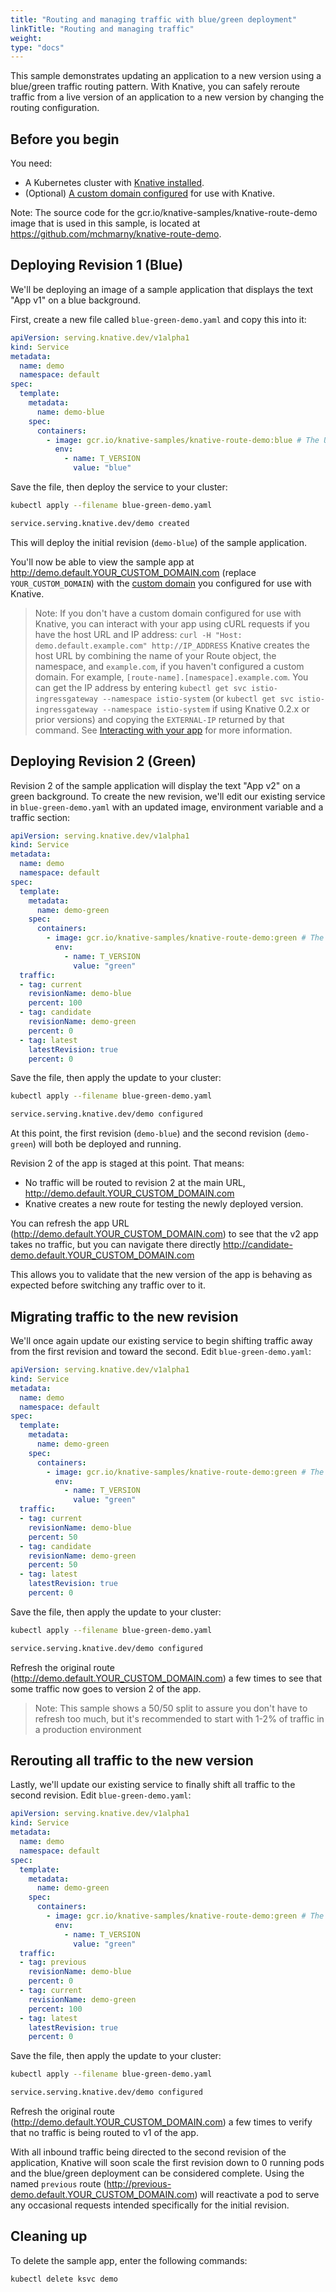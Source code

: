 ```yaml
---
title: "Routing and managing traffic with blue/green deployment"
linkTitle: "Routing and managing traffic"
weight:
type: "docs"
---
```


This sample demonstrates updating an application to a new version using a
blue/green traffic routing pattern. With Knative, you can safely reroute traffic
from a live version of an application to a new version by changing the routing
configuration.

## Before you begin

You need:

- A Kubernetes cluster with [Knative installed](../../install/README.md).
- (Optional) [A custom domain configured](../using-a-custom-domain.md) for use
  with Knative.

Note: The source code for the gcr.io/knative-samples/knative-route-demo image
that is used in this sample, is located at
https://github.com/mchmarny/knative-route-demo.

## Deploying Revision 1 (Blue)

We'll be deploying an image of a sample application that displays the text "App
v1" on a blue background.

First, create a new file called `blue-green-demo.yaml` and copy this into
it:

```yaml
apiVersion: serving.knative.dev/v1alpha1
kind: Service
metadata:
  name: demo
  namespace: default
spec:
  template:
    metadata:
      name: demo-blue
    spec:
      containers:
        - image: gcr.io/knative-samples/knative-route-demo:blue # The URL to the sample app docker image
          env:
            - name: T_VERSION
              value: "blue"
```

Save the file, then deploy the service to your cluster:

```bash
kubectl apply --filename blue-green-demo.yaml

service.serving.knative.dev/demo created
```

This will deploy the initial revision (`demo-blue`) of the sample application. 

You'll now be able to view the sample app at
http://demo.default.YOUR_CUSTOM_DOMAIN.com (replace
`YOUR_CUSTOM_DOMAIN`) with the [custom domain](../using-a-custom-domain.md) you
configured for use with Knative.

> Note: If you don't have a custom domain configured for use with Knative, you
> can interact with your app using cURL requests if you have the host URL and IP
> address:
> `curl -H "Host: demo.default.example.com" http://IP_ADDRESS`
> Knative creates the host URL by combining the name of your Route object, the
> namespace, and `example.com`, if you haven't configured a custom domain. For
> example, `[route-name].[namespace].example.com`. You can get the IP address by
> entering `kubectl get svc istio-ingressgateway --namespace istio-system` (or
> `kubectl get svc istio-ingressgateway --namespace istio-system` if using
> Knative 0.2.x or prior versions) and copying the `EXTERNAL-IP` returned by
> that command. See
> [Interacting with your app](../getting-started-knative-app.md#interacting-with-your-app)
> for more information.

## Deploying Revision 2 (Green)

Revision 2 of the sample application will display the text "App v2" on a green
background. To create the new revision, we'll edit our existing service in
`blue-green-demo.yaml` with an updated image, environment variable and a traffic section:

```yaml
apiVersion: serving.knative.dev/v1alpha1
kind: Service
metadata:
  name: demo
  namespace: default
spec:
  template:
    metadata:
      name: demo-green
    spec:
      containers:
        - image: gcr.io/knative-samples/knative-route-demo:green # The URL to the sample app docker image
          env:
            - name: T_VERSION
              value: "green"
  traffic:
  - tag: current
    revisionName: demo-blue
    percent: 100
  - tag: candidate
    revisionName: demo-green
    percent: 0
  - tag: latest
    latestRevision: true
    percent: 0
```

Save the file, then apply the update to your cluster:

```bash
kubectl apply --filename blue-green-demo.yaml

service.serving.knative.dev/demo configured
```

At this point, the first revision (`demo-blue`) and the second
revision (`demo-green`) will both be deployed and running. 

Revision 2 of the app is staged at this point. That means:

- No traffic will be routed to revision 2 at the main URL,
  http://demo.default.YOUR_CUSTOM_DOMAIN.com
- Knative creates a new route for testing the newly deployed version.
  
You can refresh the app URL (http://demo.default.YOUR_CUSTOM_DOMAIN.com) to see 
that the v2 app takes no traffic, but you can navigate there directly 
http://candidate-demo.default.YOUR_CUSTOM_DOMAIN.com

This allows you to validate that the new version of the app is behaving as
expected before switching any traffic over to it.

## Migrating traffic to the new revision

We'll once again update our existing service to begin shifting traffic away from
the first revision and toward the second. Edit `blue-green-demo.yaml`:

```yaml
apiVersion: serving.knative.dev/v1alpha1
kind: Service
metadata:
  name: demo
  namespace: default
spec:
  template:
    metadata:
      name: demo-green
    spec:
      containers:
        - image: gcr.io/knative-samples/knative-route-demo:green # The URL to the sample app docker image
          env:
            - name: T_VERSION
              value: "green"
  traffic:
  - tag: current
    revisionName: demo-blue
    percent: 50
  - tag: candidate
    revisionName: demo-green
    percent: 50
  - tag: latest
    latestRevision: true
    percent: 0
```

Save the file, then apply the update to your cluster:

```bash
kubectl apply --filename blue-green-demo.yaml

service.serving.knative.dev/demo configured
```

Refresh the original route
(http://demo.default.YOUR_CUSTOM_DOMAIN.com) a few times to see that
some traffic now goes to version 2 of the app.

> Note: This sample shows a 50/50 split to assure you don't have to refresh too
> much, but it's recommended to start with 1-2% of traffic in a production
> environment

## Rerouting all traffic to the new version

Lastly, we'll update our existing service to finally shift all traffic to the
second revision. Edit `blue-green-demo.yaml`:

```yaml
apiVersion: serving.knative.dev/v1alpha1
kind: Service
metadata:
  name: demo
  namespace: default
spec:
  template:
    metadata:
      name: demo-green
    spec:
      containers:
        - image: gcr.io/knative-samples/knative-route-demo:green # The URL to the sample app docker image
          env:
            - name: T_VERSION
              value: "green"
  traffic:
  - tag: previous
    revisionName: demo-blue
    percent: 0
  - tag: current
    revisionName: demo-green
    percent: 100
  - tag: latest
    latestRevision: true
    percent: 0
```

Save the file, then apply the update to your cluster:

```bash
kubectl apply --filename blue-green-demo.yaml

service.serving.knative.dev/demo configured
```

Refresh the original route
(http://demo.default.YOUR_CUSTOM_DOMAIN.com) a few times to verify
that no traffic is being routed to v1 of the app.

With all inbound traffic being directed to the second revision of the
application, Knative will soon scale the first revision down to 0 running pods
and the blue/green deployment can be considered complete. Using the named `previous`
route (http://previous-demo.default.YOUR_CUSTOM_DOMAIN.com) will reactivate a pod 
to serve any occasional requests intended specifically for the initial revision.

## Cleaning up

To delete the sample app, enter the following commands:

```
kubectl delete ksvc demo
```
